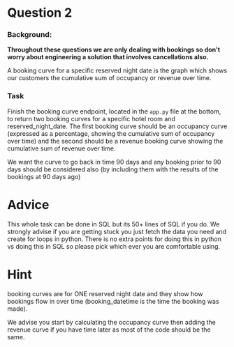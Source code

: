 # Question 2

### Background:

**Throughout these questions we are only dealing with bookings so don't worry about engineering a solution that involves cancellations also.**

A booking curve for a specific reserved night date is the graph which shows our
customers the cumulative sum of occupancy or revenue over time.

### Task 

Finish the booking curve endpoint, located in the `app.py` file at the bottom, to return two booking curves for a specific
hotel room and reserved_night_date. The first booking curve should be an occupancy curve (expressed as a percentage, showing the cumulative sum of occupancy over time) and the second should be a revenue booking curve showing the cumulative sum of revenue over time.

We want the curve to go back in time 90 days and any booking prior to 90 days should be considered also (by including them with the results of the bookings at 90 days ago)

# Advice
This whole task can be done in SQL but its 50+ lines of SQL if you do. We strongly advise if you are getting stuck you just fetch the data you need and create for loops in python. There is no extra points for doing this in python vs doing this in SQL so please pick which ever you are comfortable using.

# Hint
booking curves are for ONE  reserved night date and they show how bookings flow in over time (booking_datetime is the time the booking was made).

We advise you start by calculating the occupancy curve then adding the revenue curve if you have time later as most of the code should be the same.

